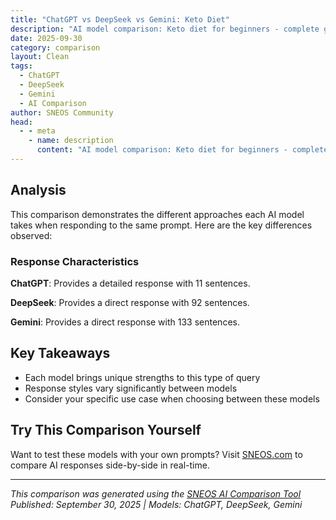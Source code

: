 ```yaml
---
title: "ChatGPT vs DeepSeek vs Gemini: Keto Diet"
description: "AI model comparison: Keto diet for beginners - complete guide and meal plan..."
date: 2025-09-30
category: comparison
layout: Clean
tags:
  - ChatGPT
  - DeepSeek
  - Gemini
  - AI Comparison
author: SNEOS Community
head:
  - - meta
    - name: description
      content: "AI model comparison: Keto diet for beginners - complete guide and meal plan..."
---
```


<ChatComparison
  title="ChatGPT vs DeepSeek vs Gemini: Keto Diet"
  prompt="Keto diet for beginners - complete guide and meal plan"
  :responses='{
    "ChatGPT": "Sure! Here\u2019s a complete beginner\u2019s guide to the Keto diet along with a sample meal plan to get you started.\n\n---\n\n## Keto Diet for Beginners \u2013 Complete Guide\n\n### What is the Keto Diet?\nThe ketogenic (keto) diet is a very low-carb, high-fat diet that aims to shift your body\u2019s metabolism from burning glucose (carbs) for energy to burning fat, specifically producing ketones in the liver for energy. This metabolic state is called **ketosis**.\n\n### Benefits of the Keto Diet\n- **Weight loss** by burning fat efficiently\n- Improved **mental clarity and focus**\n- Stable blood sugar and insulin levels\n- Increased energy and reduced hunger\n- Potential benefits for certain neurological conditions\n\n### How the Keto Diet Works\n- Reduce carbohydrate intake significantly (typically to 20-50 grams net carbs per day)\n- Increase fat intake to about 70-75% of total calories\n- Moderate protein intake (20-25%)\n- This causes the liver to produce ketone bodies from fat, which the body uses as fuel instead of glucose.\n\n### Foods to Eat on Keto\n- **Fats \u0026 Oils:** Butter, olive oil, coconut oil, avocado oil\n- **Meats \u0026 Fish:** Beef, pork, chicken, fatty fish (salmon, mackerel)\n- **Low-carb Vegetables:** Leafy greens, broccoli, cauliflower, zucchini\n- **Dairy:** Cheese, heavy cream, Greek yogurt (unsweetened)\n- **Nuts \u0026 Seeds:** Almonds, walnuts, chia seeds, flaxseeds (in moderation)\n- **Others:** Avocados, eggs, berries (small amounts)\n\n### Foods to Avoid on Keto\n- Grains and starches (bread, pasta, rice)\n- Sugary foods and drinks\n- Most fruits except berries\n- Tubers like potatoes and sweet potatoes\n- Processed and low-fat diet products\n- High-carb vegetables like corn, peas\n\n### Tips for Success\n- **Stay hydrated** and keep up your electrolytes (sodium, potassium, magnesium)\n- Start with **tracking your macronutrients** using apps (like Carb Manager, MyFitnessPal)\n- Eat **whole, unprocessed foods**\n- Meal plan and prep to avoid temptation\n- Be patient \u2014 it can take a few days to weeks to enter full ketosis\n\n---\n\n## Sample 7-Day Keto Meal Plan for Beginners\n\n### Day 1\n- **Breakfast:** Scrambled eggs with spinach and cheddar cheese cooked in butter\n- **Lunch:** Grilled chicken salad with mixed greens, avocado, olive oil, and lemon dressing\n- **Dinner:** Pan-seared salmon with steamed broccoli and cauliflower rice\n\n### Day 2\n- **Breakfast:** Keto smoothie (unsweetened almond milk, avocado, spinach, protein powder)\n- **Lunch:** Tuna salad with mayo, celery, and lettuce wraps\n- **Dinner:** Beef stir-fry with bell peppers and zucchini cooked in coconut oil\n\n### Day 3\n- **Breakfast:** Omelet with mushrooms, cheese, and bacon\n- **Lunch:** Cobb salad with turkey, bacon, hard-boiled eggs, avocado, and blue cheese dressing\n- **Dinner:** Pork chops with roasted asparagus and garlic butter\n\n### Day 4\n- **Breakfast:** Greek yogurt (unsweetened) with chia seeds and a few raspberries\n- **Lunch:** Egg salad with mayonnaise, served on cucumber slices\n- **Dinner:** Baked chicken thighs with saut\u00E9ed spinach and parmesan\n\n### Day 5\n- **Breakfast:** Keto pancakes made with almond flour, served with butter\n- **Lunch:** Shrimp avocado salad with olive oil and lime\n- **Dinner:** Zucchini noodles with creamy Alfredo sauce and grilled chicken\n\n### Day 6\n- **Breakfast:** Boiled eggs and avocado\n- **Lunch:** Cheeseburger salad (no bun) with pickles, lettuce, tomato, and mustard\n- **Dinner:** Lamb chops with roasted Brussels sprouts and olive oil\n\n### Day 7\n- **Breakfast:** Keto chia pudding made with coconut milk\n- **Lunch:** Chicken Caesar salad (no croutons)\n- **Dinner:** Meatloaf with cauliflower mash\n\n---\n\n### Snacks (if needed)\n- Cheese sticks\n- Olives\n- Nuts (in moderation)\n- Hard-boiled eggs\n- Pork rinds\n- Celery with cream cheese or nut butter\n\n---\n\n### Final Notes:\n- Monitor your body\u2019s response and adjust fat/protein intake if needed.\n- Consider talking to a healthcare provider before starting, especially if you have medical conditions.\n- Keto is not just a diet but a lifestyle \u2014 focus on sustainable habits!\n\nIf you want, I can also help you with recipes or tips for tracking macros. Let me know!",
    "DeepSeek": "Of course! Here is a complete beginner\u0027s guide to the ketogenic diet, including a sample meal plan, tips for success, and important considerations.\n\n### **What is the Keto Diet?**\n\nThe ketogenic, or \u0022keto,\u0022 diet is a very low-carb, high-fat diet. The primary goal is to shift your body\u0027s primary fuel source from carbohydrates to fat.\n\nNormally, your body runs on glucose (from carbs). When you drastically reduce your carb intake, your liver starts converting fat into fatty acids and ketone bodies. These ketones then become the main source of energy for your brain and body, a metabolic state called **ketosis**.\n\n---\n\n### **The Core Principles of Keto**\n\nTo achieve and maintain ketosis, you need to adhere to specific macronutrient ratios. A standard keto diet typically looks like this:\n\n*   **70-80% of calories from Fat**\n*   **20-25% of calories from Protein**\n*   **5-10% of calories from Carbohydrates**\n\nFor most people, this translates to consuming **around 20-50 grams of net carbs per day.**\n\n**Net Carbs = Total Carbohydrates - Fiber - Sugar Alcohols**\n(Fiber and sugar alcohols don\u0027t significantly impact blood sugar, so they are subtracted.)\n\n---\n\n### **Benefits of a Keto Diet**\n\nPeople are drawn to keto for various reasons, supported by scientific studies:\n\n*   **Weight Loss:** By using stored fat for energy and reducing insulin levels, keto can be a powerful tool for fat loss.\n*   **Reduced Appetite:** Fat and protein are very satiating, which often leads to a natural reduction in calorie intake.\n*   **Improved Mental Focus:** Many report clearer thinking and improved concentration once adapted to ketones.\n*   **Stable Energy Levels:** It helps avoid the blood sugar spikes and crashes associated with high-carb meals.\n*   **Management of Type 2 Diabetes \u0026 Insulin Resistance:** By minimizing carbs, it can help lower and stabilize blood sugar levels.\n\n---\n\n### **What to Eat and What to Avoid**\n\nThis is the most practical part of the guide. Think of your plate as mostly fat and protein with low-carb vegetables as a side.\n\n#### **Foods to EAT Freely**\n\n*   **Meats:** Red meat, steak, ham, sausage, bacon, chicken, and turkey.\n*   **Fatty Fish:** Salmon, trout, tuna, and mackerel.\n*   **Eggs:** Pastured or omega-3 whole eggs are best.\n*   **Butter and Cream:** Grass-fed butter and heavy cream.\n*   **Cheese:** Unprocessed cheeses (cheddar, goat, cream, blue, or mozzarella).\n*   **Nuts and Seeds:** Almonds, walnuts, flaxseeds, pumpkin seeds, chia seeds.\n*   **Healthy Oils:** Extra virgin olive oil, coconut oil, and avocado oil.\n*   **Low-Carb Veggies:** Green leafy vegetables, tomatoes, onions, peppers, broccoli, cauliflower, zucchini, and avocados.\n*   **Avocados:** A keto superfood, high in healthy fats and fiber.\n*   **Condiments:** Salt, pepper, herbs, and spices.\n\n#### **Foods to AVOID Completely**\n\n*   **Sugary Foods:** Soda, fruit juice, smoothies, cake, ice cream, candy.\n*   **Grains \u0026 Starches:** Wheat-based products, rice, pasta, cereal.\n*   **Fruit:** All fruit except for small portions of berries.\n*   **Beans \u0026 Legumes:** Peas, kidney beans, lentils, chickpeas.\n*   **Root Vegetables \u0026 Tubers:** Potatoes, sweet potatoes, carrots, parsnips.\n*   **Low-Fat or Diet Products:** These are often highly processed and high in carbs.\n*   **Unhealthy Fats:** Processed vegetable oils, mayonnaise.\n*   **Alcohol:** Beer, sugary cocktails, and sweet wines are high in carbs.\n*   **Sugar-Free Diet Foods:** These can sometimes affect blood sugar and stall weight loss for some people.\n\n---\n\n### **A Sample 7-Day Keto Meal Plan for Beginners**\n\nThis plan is designed to be simple, satisfying, and under 25g of net carbs per day.\n\n**Day 1**\n*   **Breakfast:** Scrambled eggs (2-3) cooked in butter with a side of avocado.\n*   **Lunch:** Large salad with grilled chicken, bacon, cheese, and olive oil dressing.\n*   **Dinner:** Salmon pan-fried in coconut oil with a side of steamed broccoli topped with butter.\n\n**Day 2**\n*   **Breakfast:** Full-fat Greek yogurt (unsweetened) with a handful of raspberries and a few almonds.\n*   **Lunch:** Leftover salmon and broccoli from dinner.\n*   **Dinner:** Taco salad - ground beef with taco seasoning, over lettuce, with cheese, salsa, sour cream, and avocado.\n\n**Day 3**\n*   **Breakfast:** Keto smoothie (unsweetened almond milk, spinach, avocado, protein powder, MCT oil).\n*   **Lunch:** Tuna salad lettuce wraps.\n*   **Dinner:** Pork chops with a side of cauliflower mash (steamed cauliflower blended with butter, cream, and salt).\n\n**Day 4**\n*   **Breakfast:** Omelet with cheese, mushrooms, and spinach.\n*   **Lunch:** Chicken breast sliced over a bed of greens with olive oil and vinegar.\n*   **Dinner:** Bunless bacon cheeseburger with a side of sliced cucumber.\n\n**Day 5**\n*   **Breakfast:** Bacon and eggs.\n*   **Lunch:** Leftover burger patty from dinner.\n*   **Dinner:** Roasted chicken thighs with asparagus roasted in olive oil.\n\n**Day 6**\n*   **Breakfast:** Chia seed pudding made with unsweetened almond milk and topped with walnuts.\n*   **Lunch:** Chicken salad stuffed in an avocado half.\n*   **Dinner:** Steak with a side of saut\u00E9ed mushrooms and onions.\n\n**Day 7**\n*   **Breakfast:** Fried eggs and avocado.\n*   **Lunch:** Leftover steak and vegetables.\n*   **Dinner:** Zucchini noodles (\u0022zoodles\u0022) with pesto and grilled shrimp.\n\n**Snack Ideas:** Celery with peanut butter, handful of nuts, cheese slices, olives, hard-boiled eggs, pork rinds.\n\n---\n\n### **Tips for Keto Success**\n\n1.  **Read Labels:** Become a detective. Check for hidden carbs in sauces, dressings, and packaged foods.\n2.  **Drink PLENTY of Water:** Hydration is crucial, especially in the beginning.\n3.  **Manage Your Electrolytes:** The \u0022Keto Flu\u0022 (headaches, fatigue, irritability) is often just an electrolyte imbalance.\n    *   **Sodium:** Drink broth or bouillon.\n    *   **Potassium:** Eat avocados and leafy greens, or use a salt substitute (Lite Salt).\n    *   **Magnesium:** Eat nuts or take a supplement.\n4.  **Don\u0027t Fear Fat:** Fat is your fuel. Make sure you\u0027re eating enough to feel full and energized.\n5.  **Be Patient:** It can take a few days to a week for your body to adapt to burning fat. Don\u0027t get discouraged.\n6.  **Plan Ahead:** Meal prep is your best friend. Having keto-friendly snacks on hand prevents bad choices.\n7.  **Consider Tracking:** Use an app like Cronometer or Carb Manager for the first few weeks to ensure you\u0027re hitting your macros.\n\n---\n\n### **Potential Side Effects \u0026 Who Should Avoid Keto**\n\n*   **Keto Flu:** As mentioned, this is common in the first week. It\u0027s temporary and can be mitigated with electrolytes and hydration.\n*   **Consult Your Doctor:** This is essential, especially if you have pre-existing health conditions.\n*   **Who Should Avoid Keto?**\n    *   Pregnant or breastfeeding women.\n    *   People with pancreatic, liver, thyroid, or gallbladder disease.\n    *   Those with a history of eating disorders.\n    *   Individuals on medication for diabetes or high blood pressure (dosages may need adjustment).\n\n### **Final Word**\n\nThe keto diet is a powerful metabolic tool, but it\u0027s not for everyone. It requires commitment and a significant change in your relationship with food. Use this guide as a starting point, listen to your body, and consult with a healthcare professional before making any drastic dietary changes.\n\nWelcome to the world of keto",
    "Gemini": "## Keto Diet for Beginners: A Complete Guide\n\nThe ketogenic (keto) diet is a high-fat, very low-carb diet that forces your body to switch its primary fuel source from glucose (from carbs) to ketones (from fat). This process, called ketosis, can lead to weight loss, improved blood sugar control, and other potential health benefits. However, it requires commitment and understanding.\n\n**Here\u0027s a complete guide to help you get started safely and effectively:**\n\n**I. Understanding the Keto Diet**\n\n*   **What is Ketosis?** When you restrict carbohydrates, your body depletes its glycogen (stored glucose) reserves. This forces the liver to convert fat into ketones, which are then used as energy by the brain and other organs.\n\n*   **Macronutrient Breakdown:** The typical keto diet focuses on these macronutrient ratios:\n\n    *   **Fat: 70-80%**\n    *   **Protein: 20-25%**\n    *   **Carbohydrates: 5-10% (Typically under 50 grams net carbs per day)**\n\n*   **Net Carbs:** Net carbs are the total carbohydrates minus fiber and sugar alcohols. Fiber and sugar alcohols are not fully digested and have a minimal impact on blood sugar.  **Net Carbs = Total Carbs - Fiber - Sugar Alcohols**\n\n*   **Benefits of the Keto Diet (potential):**\n    *   Weight loss\n    *   Improved blood sugar control (for type 2 diabetes management)\n    *   Reduced appetite\n    *   Improved cholesterol levels (in some individuals)\n    *   Potential benefits for neurological conditions (epilepsy, Alzheimer\u0027s, etc. - under medical supervision)\n\n*   **Risks and Side Effects:**\n    *   **Keto Flu:**  Flu-like symptoms (headache, fatigue, brain fog, nausea) in the initial days as your body adapts. Staying hydrated and consuming electrolytes can help.\n    *   **Nutrient Deficiencies:**  Ensure you\u0027re getting enough vitamins and minerals from keto-friendly foods or supplements.\n    *   **Constipation:**  Increase fiber intake from low-carb vegetables and consider a magnesium supplement.\n    *   **Kidney Stones:**  Stay well-hydrated.\n    *   **Increased Cholesterol (in some individuals):** Monitor cholesterol levels regularly.\n    *   **Leg Cramps:** Due to electrolyte imbalances.\n\n**II. Foods to Eat and Avoid on Keto**\n\n*   **Foods to Eat (Focus on these):**\n\n    *   **Healthy Fats:** Avocado, olive oil, coconut oil, MCT oil, nuts (macadamia, almonds, walnuts), seeds (chia, flax, pumpkin), fatty fish (salmon, tuna, mackerel).\n    *   **Protein:** Meat (beef, chicken, pork, lamb), poultry, fish, eggs, shellfish, tofu (in moderation), tempeh (in moderation).\n    *   **Low-Carb Vegetables:** Leafy greens (spinach, kale, lettuce), broccoli, cauliflower, asparagus, zucchini, bell peppers, avocados, mushrooms, cucumbers, Brussels sprouts.\n    *   **Dairy (Full-Fat):** Cheese, heavy cream, butter, cream cheese, plain Greek yogurt (in moderation due to carbs).\n    *   **Berries (in Moderation):** Strawberries, raspberries, blueberries (small portions).\n    *   **Other:** Bone broth, spices, herbs, salt, pepper.\n\n*   **Foods to Avoid (Strictly limit or eliminate):**\n\n    *   **Sugary Foods:**  Candy, cakes, cookies, ice cream, soda, juice, sweetened yogurt, honey, maple syrup, agave.\n    *   **Grains:** Bread, pasta, rice, cereal, oatmeal, corn, quinoa, wheat.\n    *   **Starchy Vegetables:** Potatoes, sweet potatoes, yams, corn, peas, beans, lentils.\n    *   **Most Fruits:** Bananas, apples, oranges, grapes, mangoes (except small amounts of low-carb berries).\n    *   **Legumes:** Beans, lentils, chickpeas, peas (except green beans and snow peas in moderation).\n    *   **Processed Foods:** Packaged snacks, fast food, processed meats (often high in hidden carbs).\n    *   **Low-Fat or \u0022Diet\u0022 Foods:**  Often contain added sugar or fillers.\n    *   **Certain Condiments:** Ketchup, barbecue sauce (check labels carefully).\n\n**III. Getting Started: A Step-by-Step Guide**\n\n1.  **Educate Yourself:**  Read books, articles, and reliable online resources (like this one!). Understand the principles of keto and the potential risks and benefits.\n\n2.  **Plan Your Meals:**  Don\u0027t wing it!  Planning your meals ahead of time will help you stay on track and avoid temptation. Use a meal planning app or create a spreadsheet.\n\n3.  **Track Your Macros:**  Use a food tracking app (MyFitnessPal, Carb Manager, Cronometer) to monitor your carbohydrate, protein, and fat intake. This is crucial in the initial stages to ensure you\u0027re reaching ketosis.\n\n4.  **Start Slow (Optional):**  You can gradually reduce your carbohydrate intake over a week or two instead of going cold turkey. This can help minimize the \u0022keto flu.\u0022\n\n5.  **Hydrate:**  Drink plenty of water (at least 8 glasses per day).  This helps with energy levels, digestion, and electrolyte balance.\n\n6.  **Replenish Electrolytes:**  Supplement with sodium, potassium, and magnesium, especially in the first few weeks.  You can get these from bone broth, electrolyte drinks (sugar-free), or supplements.\n\n7.  **Be Patient:**  It takes time for your body to adapt to ketosis. Don\u0027t get discouraged if you don\u0027t see results immediately.  The \u0022keto flu\u0022 can last a few days.\n\n8.  **Listen to Your Body:**  Pay attention to how you feel. Adjust your diet as needed based on your energy levels, hunger, and other symptoms.\n\n9.  **Consider a Blood Ketone Meter:**  Using a blood ketone meter (similar to a blood glucose meter) can help you confirm that you\u0027re in ketosis, especially in the early stages. Target range: 0.5-3.0 mmol/L for nutritional ketosis.\n\n10. **Consult a Healthcare Professional:**  If you have any underlying health conditions (diabetes, kidney disease, etc.), are pregnant or breastfeeding, or are taking medications, talk to your doctor or a registered dietitian before starting the keto diet.\n\n**IV.  Sample Keto Meal Plan (3 Days)**\n\nThis is a sample plan and can be adjusted to your preferences and calorie needs.  Remember to track your macros!\n\n**Day 1:**\n\n*   **Breakfast:**  Scrambled eggs with cheese and avocado.\n*   **Lunch:**  Large salad with grilled chicken or salmon, avocado, olive oil, and vinegar dressing.\n*   **Dinner:**  Steak with roasted broccoli and cauliflower.\n*   **Snacks (Optional):**  Handful of macadamia nuts, cheese cubes, celery sticks with cream cheese.\n\n**Day 2:**\n\n*   **Breakfast:**  Keto smoothie made with almond milk, spinach, protein powder, avocado, and berries.\n*   **Lunch:**  Leftover steak and vegetables from dinner.\n*   **Dinner:**  Salmon baked with asparagus and a side of saut\u00E9ed spinach.\n*   **Snacks (Optional):**  Hard-boiled egg, pork rinds, olives.\n\n**Day 3:**\n\n*   **Breakfast:**  Bulletproof coffee (coffee blended with butter and MCT oil).\n*   **Lunch:**  Chicken salad (made with mayonnaise, celery, and avocado) wrapped in lettuce leaves.\n*   **Dinner:**  Ground beef stir-fry with low-carb vegetables (broccoli, bell peppers, zucchini) and soy sauce (low-sodium).\n*   **Snacks (Optional):**  Parmesan crisps, a small handful of almonds, a piece of dark chocolate (85% cacao or higher).\n\n**Important Notes about the Meal Plan:**\n\n*   **Adjust portions:**  Adjust portion sizes based on your individual calorie needs and activity level.\n*   **Variety:**  Don\u0027t be afraid to experiment with different keto-friendly recipes and ingredients.\n*   **Snacks:**  Snacks are optional. Only eat when you\u0027re truly hungry.\n*   **Ingredients:** Choose fresh, whole ingredients whenever possible.\n*   **Hidden Carbs:** Be mindful of hidden carbs in sauces, dressings, and processed foods.  Always read labels!\n\n**V.  Tips for Success**\n\n*   **Focus on Whole Foods:** Prioritize real, unprocessed foods over processed keto products.\n*   **Plan Ahead:** Meal prepping can save you time and prevent impulsive unhealthy choices.\n*   **Find Keto-Friendly Recipes:** There are countless keto recipes online. Explore and find ones you enjoy.\n*   **Don\u0027t Be Afraid to Ask for Help:** Join online keto communities or work with a registered dietitian for support and guidance.\n*   **Celebrate Small Wins:** Acknowledge your progress and celebrate milestones along the way.\n*   **Be Consistent:**  The keto diet is most effective when followed consistently.\n*   **Don\u0027t Beat Yourself Up Over Mistakes:** Everyone makes mistakes. If you slip up, don\u0027t give up! Get back on track with your next meal.\n*   **Prioritize Sleep and Stress Management:**  Adequate sleep and stress management are important for overall health and can impact your weight loss efforts.\n*   **Regular Exercise:**  Combine the keto diet with regular exercise for optimal results.\n\n**VI.  Addressing Common Concerns**\n\n*   **\u0022Is the keto diet sustainable long-term?\u0022**  Sustainability varies from person to person. Some people find it easy to maintain, while others struggle. Listen to your body and make adjustments as needed.  Consider cyclical keto (CKD) or targeted keto (TKD) for more flexibility.\n*   **\u0022Is the keto diet expensive?\u0022**  It can be if you buy a lot of processed keto products. However, focusing on whole foods can be cost-effective.\n*   **\u0022I\u0027m experiencing the \u0027keto flu\u0027. What should I do?\u0022** Increase your water intake, add electrolytes (sodium, potassium, magnesium), and get enough rest.  Consider a temporary reduction in activity level.\n*   **\u0022I\u0027m not losing weight on keto. What am I doing wrong?\u0022**  Make sure you\u0027re accurately tracking your macros, eating enough protein, and getting enough sleep.  Consider reducing your calorie intake slightly.  Ensure you\u0027re in ketosis by using ketone strips or a blood ketone meter.  Stress and hormonal imbalances can also impact weight loss.\n*   **\u0022I\u0027m craving carbs. What can I do?\u0022**  Increase your fat intake, drink water, and find keto-friendly substitutes for your favorite carb-heavy foods.  Consider a small portion of low-carb fruit.\n\n**VII.  Resources**\n\n*   **Websites:** Diet Doctor, Ruled.me, KetoConnect\n*   **Books:** *The Complete Ketogenic Diet for Beginners* by Amy Ramos, *Keto Clarity* by Jimmy Moore and Eric Westman\n*   **Apps:** MyFitnessPal, Carb Manager, Cronometer\n\n**Disclaimer:**  This guide is for informational purposes only and does not constitute medical advice. Consult with a healthcare professional before starting the keto diet, especially if you have any underlying health conditions.  The keto diet may not be suitable for everyone.\n\nGood luck on your keto journey! Remember to be patient, consistent, and listen to your body.\n"
  }'
  published-date="22:46"
/>

## Analysis

This comparison demonstrates the different approaches each AI model takes when responding to the same prompt. Here are the key differences observed:

### Response Characteristics

**ChatGPT**: Provides a detailed response with 11 sentences. 

**DeepSeek**: Provides a direct response with 92 sentences. 

**Gemini**: Provides a direct response with 133 sentences. 

## Key Takeaways

- Each model brings unique strengths to this type of query
- Response styles vary significantly between models
- Consider your specific use case when choosing between these models

## Try This Comparison Yourself

Want to test these models with your own prompts? Visit [SNEOS.com](https://sneos.com) to compare AI responses side-by-side in real-time.

---

*This comparison was generated using the [SNEOS AI Comparison Tool](https://sneos.com)*
*Published: September 30, 2025 | Models: ChatGPT, DeepSeek, Gemini*
